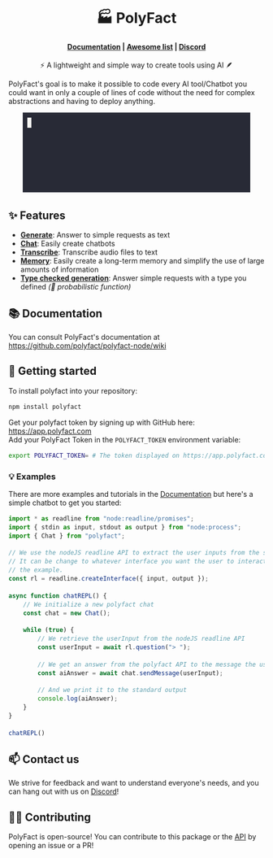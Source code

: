 <h1 align="center">🏭 PolyFact</h1>

<h4 align="center">
    <a href="https://github.com/polyfact/polyfact-node/wiki">Documentation</a> |
    <a href="https://github.com/polyfact/awesome-polyfact">Awesome list</a> |
    <a href="https://discord.gg/8mkBfDXNTM">Discord</a>
</h4>

<p align="center">⚡ A lightweight and simple way to create tools using AI 🪶</p>

PolyFact's goal is to make it possible to code every AI tool/Chatbot you could want in only a couple of lines of code without the need for complex abstractions and having to deploy anything.

<p align="center"><img src="demo.gif" /></p>

## ✨ Features
- **[Generate](https://github.com/polyfact/polyfact-node/wiki/generate)**: Answer to simple requests as text
- **[Chat](https://github.com/polyfact/polyfact-node/wiki/chat)**: Easily create chatbots
- **[Transcribe](https://github.com/polyfact/polyfact-node/wiki/transcribe)**: Transcribe audio files to text
- **[Memory](https://github.com/polyfact/polyfact-node/wiki/memory)**: Easily create a long-term memory and simplify the use of large amounts of information
- **[Type checked generation](https://github.com/polyfact/polyfact-node/wiki/generateWithType)**: Answer simple requests with a type you defined *(🎲 probabilistic function)*

## 📚 Documentation

You can consult PolyFact's documentation at https://github.com/polyfact/polyfact-node/wiki

## 🚀 Getting started

To install polyfact into your repository:

```bash
npm install polyfact
```

Get your polyfact token by signing up with GitHub here: https://app.polyfact.com<br/>
Add your PolyFact Token in the `POLYFACT_TOKEN` environment variable:

```bash
export POLYFACT_TOKEN= # The token displayed on https://app.polyfact.com
```

### 💡 Examples

There are more examples and tutorials in the [Documentation](https://github.com/polyfact/polyfact-node/wiki) but here's a simple chatbot to get you started:

```js
import * as readline from "node:readline/promises";
import { stdin as input, stdout as output } from "node:process";
import { Chat } from "polyfact";

// We use the nodeJS readline API to extract the user inputs from the standard input of the terminal
// It can be change to whatever interface you want the user to interact with, readline is just for
// the example. 
const rl = readline.createInterface({ input, output });

async function chatREPL() {
    // We initialize a new polyfact chat
    const chat = new Chat();

    while (true) {
        // We retrieve the userInput from the nodeJS readline API
        const userInput = await rl.question("> ");

        // We get an answer from the polyfact API to the message the user sent
        const aiAnswer = await chat.sendMessage(userInput);

        // And we print it to the standard output
        console.log(aiAnswer);
    }
}

chatREPL()
```

## 📫 Contact us

We strive for feedback and want to understand everyone's needs, and you can hang out with us on [Discord](https://discord.gg/8mkBfDXNTM)!

## 🧑‍💻 Contributing

PolyFact is open-source! You can contribute to this package or the [API](https://github.com/polyfact/polyfact-api-go) by opening an issue or a PR!
